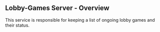 ## Lobby-Games Server - Overview

This service is responsible for keeping a list of ongoing lobby games and their status.
